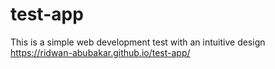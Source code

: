 # test-app
This is a simple web development test with an intuitive design
https://ridwan-abubakar.github.io/test-app/
